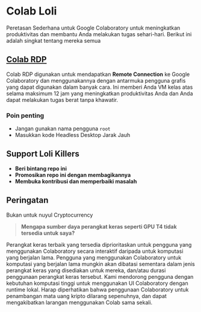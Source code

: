 # Colab Loli

Peretasan Sederhana untuk Google Colaboratory untuk meningkatkan produktivitas dan membantu Anda melakukan tugas sehari-hari. Berikut ini adalah singkat tentang mereka semua 

## [Colab RDP](https://colab.research.google.com/gist/LoliKillers/0b9983a17931a95de1640090787ab176/welcome-to-colaboratory.ipynb) &nbsp;&nbsp;

Colab RDP digunakan untuk mendapatkan **Remote Connection** ke Google Colaboratory dan menggunakannya dengan antarmuka pengguna grafis yang dapat digunakan dalam banyak cara. Ini memberi Anda VM kelas atas selama maksimum 12 jam yang meningkatkan produktivitas Anda dan Anda dapat melakukan tugas berat tanpa khawatir.

### **Poin penting**
- Jangan gunakan nama pengguna `root`
- Masukkan kode Headless Desktop Jarak Jauh <br/>

## Support Loli Killers

- **Beri bintang repo ini**
- **Promosikan repo ini dengan membagikannya**
- **Membuka kontribusi dan memperbaiki masalah**

## Peringatan

Bukan untuk nuyul Cryptocurrency

> **Mengapa sumber daya perangkat keras seperti GPU T4 tidak tersedia untuk saya?**

Perangkat keras terbaik yang tersedia diprioritaskan untuk pengguna yang menggunakan Colaboratory secara interaktif daripada untuk komputasi yang berjalan lama. Pengguna yang menggunakan Colaboratory untuk komputasi yang berjalan lama mungkin akan dibatasi sementara dalam jenis perangkat keras yang disediakan untuk mereka, dan/atau durasi penggunaan perangkat keras tersebut. Kami mendorong pengguna dengan kebutuhan komputasi tinggi untuk menggunakan UI Colaboratory dengan runtime lokal. Harap diperhatikan bahwa penggunaan Colaboratory untuk penambangan mata uang kripto dilarang sepenuhnya, dan dapat mengakibatkan larangan menggunakan Colab sama sekali. 

